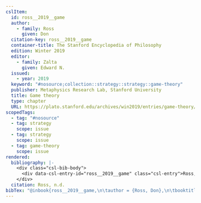 ```yaml
---
cslItem:
  id: ross__2019__game
  author:
    - family: Ross
      given: Don
  citation-key: ross__2019__game
  container-title: The Stanford Encyclopedia of Philosophy
  edition: Winter 2019
  editor:
    - family: Zalta
      given: Edward N.
  issued:
    - year: 2019
  keyword: "#nosource;collection::strategy::strategy::game-theory"
  publisher: Metaphysics Research Lab, Stanford University
  title: Game theory
  type: chapter
  URL: https://plato.stanford.edu/archives/win2019/entries/game-theory/
scopedTags:
  - tag: "#nosource"
  - tag: strategy
    scope: issue
  - tag: strategy
    scope: issue
  - tag: game-theory
    scope: issue
rendered:
  bibliography: |-
    <div class="csl-bib-body">
      <div data-csl-entry-id="ross__2019__game" class="csl-entry">Ross, D. n.d.. Game theory. In E. N. Zalta (Ed.), <i>The Stanford Encyclopedia of Philosophy</i> (Winter 2019). Metaphysics Research Lab, Stanford University. https://plato.stanford.edu/archives/win2019/entries/game-theory/</div>
    </div>
  citation: Ross, n.d.
bibTex: "@inbook{ross__2019__game,\n\tauthor = {Ross, Don},\n\tbooktitle = {The {Stanford} {Encyclopedia} of {Philosophy}},\n\tedition = {Winter 2019},\n\teditor = {Zalta, Edward N.},\n\tpublisher = {Metaphysics Research Lab, Stanford University},\n\ttitle = {Game theory},\n}\n\n"
---
```

